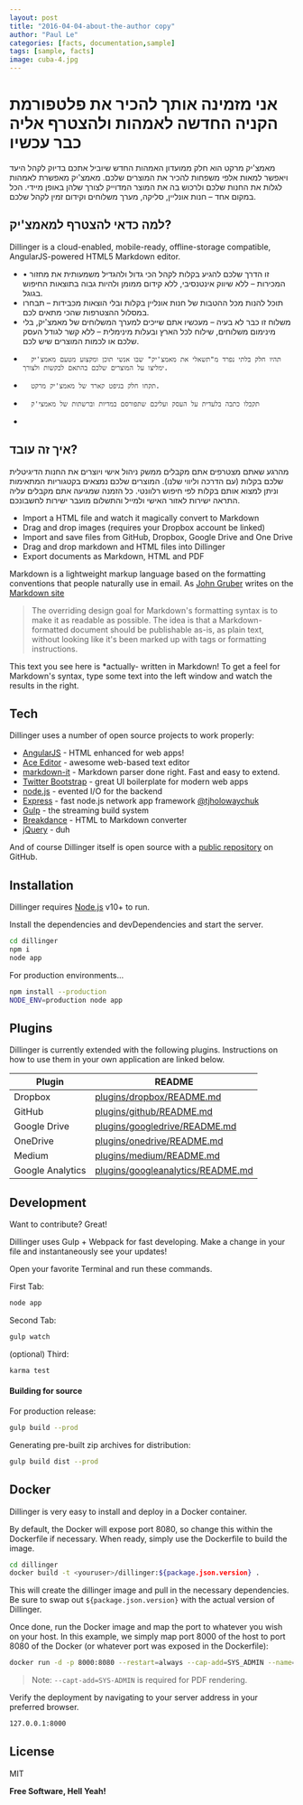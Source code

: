 ```yaml
---
layout: post
title: "2016-04-04-about-the-author copy"
author: "Paul Le"
categories: [facts, documentation,sample]
tags: [sample, facts]
image: cuba-4.jpg
---
```

# אני מזמינה אותך להכיר את פלטפורמת הקניה החדשה לאמהות ולהצטרף אליה כבר עכשיו
מאמצ'יק מרקט הוא חלק ממועדון האמהות החדש שיוביל אתכם בדיוק לקהל היעד ויאפשר למאות אלפי משפחות להכיר את המוצרים שלכם.
מאמצ'יק מאפשרת לאמהות לגלות את החנות שלכם ולרכוש בה את המוצר המדוייק לצורך שלהן באופן מיידי. הכל במקום אחד – חנות אונליין, סליקה, מערך משלוחים וקידום זמין לקהל שלכם.
## למה כדאי להצטרף למאמצ'יק?
 

Dillinger is a cloud-enabled, mobile-ready, offline-storage compatible,
AngularJS-powered HTML5 Markdown editor.

- •	זו הדרך שלכם להגיע בקלות לקהל הכי גדול ולהגדיל משמעותית את מחזור המכירות – ללא שיווק אינטנסיבי, ללא קידום ממומן ולהיות גבוה בתוצאות החיפוש בגוגל.
-	תוכל להנות מכל ההטבות של חנות אונליין בקלות ובלי הוצאות מכבידות – תבחרו במסלול ההצטרפות שהכי מתאים לכם.
-	משלוח זו כבר לא בעיה – מעכשיו אתם שייכים למערך המשלוחים של מאמצ'יק, בלי מינימום משלוחים, שילוח לכל הארץ ובעלות מינימלית – ללא קשר לגודל העסק שלכם או לכמות המוצרים שיש לכם.
-		תהיו חלק בלתי נפרד מ"תשאלי את מאמצ'יק" שבו אנשי תוכן ומקצוע מטעם מאמצ'יק ימליצו על המוצרים שלכם בהתאם לבקשות ולצורך.
-		תקחו חלק בגיפט קארד של מאמצ'יק מרקט.
-		תקבלו כתבה בלעדית על העסק ועליכם שתפורסם במדיות וברשתות של מאמצי'ק
-		

## איך זה עובד?

מהרגע שאתם מצטרפים אתם מקבלים ממשק ניהול אישי ויוצרים את החנות הדיגיטלית שלכם בקלות (עם הדרכה וליווי שלנו). המוצרים שלכם נמצאים בקטגוריות המתאימות וניתן למצוא אותם בקלות לפי חיפוש רלוונטי. כל הזמנה שמגיעה אתם מקבלים עליה התראה ישירות לאזור האישי ולמייל והתשלום מועבר ישירות לחשבונכם.

- Import a HTML file and watch it magically convert to Markdown
- Drag and drop images (requires your Dropbox account be linked)
- Import and save files from GitHub, Dropbox, Google Drive and One Drive
- Drag and drop markdown and HTML files into Dillinger
- Export documents as Markdown, HTML and PDF

Markdown is a lightweight markup language based on the formatting conventions
that people naturally use in email.
As [John Gruber] writes on the [Markdown site][df1]

> The overriding design goal for Markdown's
> formatting syntax is to make it as readable
> as possible. The idea is that a
> Markdown-formatted document should be
> publishable as-is, as plain text, without
> looking like it's been marked up with tags
> or formatting instructions.

This text you see here is *actually- written in Markdown! To get a feel
for Markdown's syntax, type some text into the left window and
watch the results in the right.

## Tech

Dillinger uses a number of open source projects to work properly:

- [AngularJS] - HTML enhanced for web apps!
- [Ace Editor] - awesome web-based text editor
- [markdown-it] - Markdown parser done right. Fast and easy to extend.
- [Twitter Bootstrap] - great UI boilerplate for modern web apps
- [node.js] - evented I/O for the backend
- [Express] - fast node.js network app framework [@tjholowaychuk]
- [Gulp] - the streaming build system
- [Breakdance](https://breakdance.github.io/breakdance/) - HTML
to Markdown converter
- [jQuery] - duh

And of course Dillinger itself is open source with a [public repository][dill]
 on GitHub.

## Installation

Dillinger requires [Node.js](https://nodejs.org/) v10+ to run.

Install the dependencies and devDependencies and start the server.

```sh
cd dillinger
npm i
node app
```

For production environments...

```sh
npm install --production
NODE_ENV=production node app
```

## Plugins

Dillinger is currently extended with the following plugins.
Instructions on how to use them in your own application are linked below.

| Plugin | README |
| ------ | ------ |
| Dropbox | [plugins/dropbox/README.md][PlDb] |
| GitHub | [plugins/github/README.md][PlGh] |
| Google Drive | [plugins/googledrive/README.md][PlGd] |
| OneDrive | [plugins/onedrive/README.md][PlOd] |
| Medium | [plugins/medium/README.md][PlMe] |
| Google Analytics | [plugins/googleanalytics/README.md][PlGa] |

## Development

Want to contribute? Great!

Dillinger uses Gulp + Webpack for fast developing.
Make a change in your file and instantaneously see your updates!

Open your favorite Terminal and run these commands.

First Tab:

```sh
node app
```

Second Tab:

```sh
gulp watch
```

(optional) Third:

```sh
karma test
```

#### Building for source

For production release:

```sh
gulp build --prod
```

Generating pre-built zip archives for distribution:

```sh
gulp build dist --prod
```

## Docker

Dillinger is very easy to install and deploy in a Docker container.

By default, the Docker will expose port 8080, so change this within the
Dockerfile if necessary. When ready, simply use the Dockerfile to
build the image.

```sh
cd dillinger
docker build -t <youruser>/dillinger:${package.json.version} .
```

This will create the dillinger image and pull in the necessary dependencies.
Be sure to swap out `${package.json.version}` with the actual
version of Dillinger.

Once done, run the Docker image and map the port to whatever you wish on
your host. In this example, we simply map port 8000 of the host to
port 8080 of the Docker (or whatever port was exposed in the Dockerfile):

```sh
docker run -d -p 8000:8080 --restart=always --cap-add=SYS_ADMIN --name=dillinger <youruser>/dillinger:${package.json.version}
```

> Note: `--capt-add=SYS-ADMIN` is required for PDF rendering.

Verify the deployment by navigating to your server address in
your preferred browser.

```sh
127.0.0.1:8000
```

## License

MIT

**Free Software, Hell Yeah!**

[//]: # (These are reference links used in the body of this note and get stripped out when the markdown processor does its job. There is no need to format nicely because it shouldn't be seen. Thanks SO - http://stackoverflow.com/questions/4823468/store-comments-in-markdown-syntax)

   [dill]: <https://github.com/joemccann/dillinger>
   [git-repo-url]: <https://github.com/joemccann/dillinger.git>
   [john gruber]: <http://daringfireball.net>
   [df1]: <http://daringfireball.net/projects/markdown/>
   [markdown-it]: <https://github.com/markdown-it/markdown-it>
   [Ace Editor]: <http://ace.ajax.org>
   [node.js]: <http://nodejs.org>
   [Twitter Bootstrap]: <http://twitter.github.com/bootstrap/>
   [jQuery]: <http://jquery.com>
   [@tjholowaychuk]: <http://twitter.com/tjholowaychuk>
   [express]: <http://expressjs.com>
   [AngularJS]: <http://angularjs.org>
   [Gulp]: <http://gulpjs.com>

   [PlDb]: <https://github.com/joemccann/dillinger/tree/master/plugins/dropbox/README.md>
   [PlGh]: <https://github.com/joemccann/dillinger/tree/master/plugins/github/README.md>
   [PlGd]: <https://github.com/joemccann/dillinger/tree/master/plugins/googledrive/README.md>
   [PlOd]: <https://github.com/joemccann/dillinger/tree/master/plugins/onedrive/README.md>
   [PlMe]: <https://github.com/joemccann/dillinger/tree/master/plugins/medium/README.md>
   [PlGa]: <https://github.com/RahulHP/dillinger/blob/master/plugins/googleanalytics/README.md>
